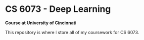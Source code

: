 # CS 6073 - Deep Learning
**Course at University of Cincinnati**

This repository is where I store all of my coursework for CS 6073.
